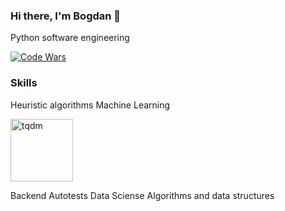 ### Hi there, I'm Bogdan 👋
Python software engineering

[![Code Wars](https://www.codewars.com/users/socloseeee/badges/large)](https://www.codewars.com/users/socloseeee/)

### Skills
Heuristic algorithms
Machine Learning

<a href="https://tqdm.github.io/"><img src="https://user-images.githubusercontent.com/65871712/225751406-20b48c3c-94a4-4fd1-90e8-fa9b247c01f1.png" alt="tqdm" width="100" height="100"></a>

Backend
Autotests
Data Sciense
Algorithms and data structures
